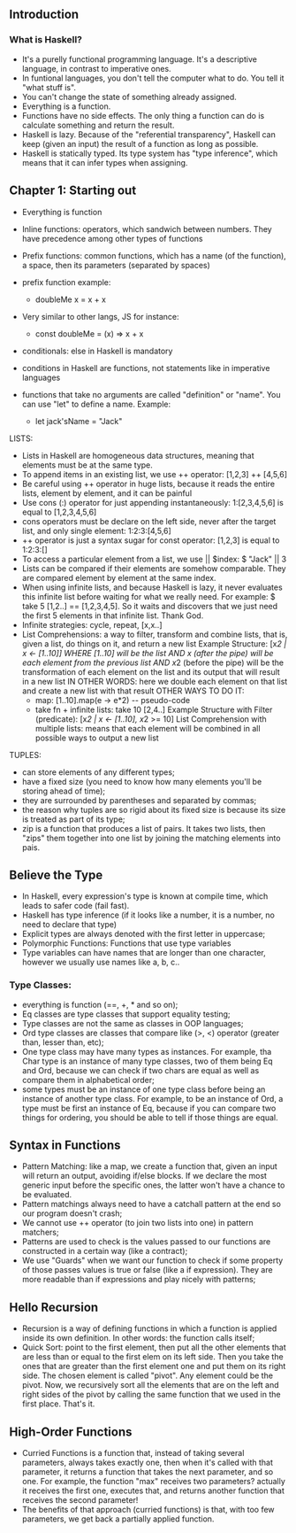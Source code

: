 ## Introduction

### What is Haskell?

- It's a purelly functional programming language. It's a descriptive language, in contrast to imperative ones.
- In funtional languages, you don't tell the computer what to do. You tell it "what stuff is".
- You can't change the state of something already assigned.
- Everything is a function.
- Functions have no side effects. The only thing a function can do is calculate something and return the result.
- Haskell is lazy. Because of the "referential transparency", Haskell can keep (given an input) the result of a function as long as
  possible.
- Haskell is statically typed. Its type system has "type inference", which means that it can infer types when assigning.

## Chapter 1: Starting out

- Everything is function
- Inline functions: operators, which sandwich between numbers. They have precedence among other types of functions
- Prefix functions: common functions, which has a name (of the function), a space, then its parameters (separated by spaces)
- prefix function example:
  - doubleMe x = x + x
- Very similar to other langs, JS for instance:

  - const doubleMe = (x) => x + x

- conditionals: else in Haskell is mandatory
- conditions in Haskell are functions, not statements like in imperative languages

- functions that take no arguments are called "definition" or "name". You can use "let" to define a name. Example:
  - let jack'sName = "Jack"

LISTS:

- Lists in Haskell are homogeneous data structures, meaning that elements must be at the same type.
- To append items in an existing list, we use ++ operator: [1,2,3] ++ [4,5,6]
- Be careful using ++ operator in huge lists, because it reads the entire lists, element by element, and it can be painful
- Use cons (:) operator for just appending instantaneously: 1:[2,3,4,5,6] is equal to [1,2,3,4,5,6]
- cons operators must be declare on the left side, never after the target list, and only single element: 1:2:3:[4,5,6]
- ++ operator is just a syntax sugar for const operator: [1,2,3] is equal to 1:2:3:[]
- To access a particular element from a list, we use || $index: $ "Jack" || 3
- Lists can be compared if their elements are somehow comparable. They are compared element by element at the same index.
- When using infinite lists, and because Haskell is lazy, it never evaluates this infinite list before waiting for what we really
  need. For example: $ take 5 [1,2..] == [1,2,3,4,5]. So it waits and discovers that we just need the first 5 elements in that
  infinite list. Thank God.
- Infinite strategies: cycle, repeat, [x,x..]
- List Comprehensions: a way to filter, transform and combine lists, that is, given a list, do things on it, and return a new list
  Example Structure: [x*2 | x <- [1..10]]
  WHERE [1..10] will be the list
  AND x (after the pipe) will be each element from the previous list
  AND x*2 (before the pipe) will be the transformation of each element on the list and its output that will result in a new list
  IN OTHER WORDS: here we double each element on that list and create a new list with that result
  OTHER WAYS TO DO IT:
  - map: [1..10].map(e -> e\*2) -- pseudo-code
  - take fn + infinite lists: take 10 [2,4..]
    Example Structure with Filter (predicate): [x*2 | x <- [1..10], x*2 >= 10]
    List Comprehension with multiple lists: means that each element will be combined in all possible ways to output a new list

TUPLES:

- can store elements of any different types;
- have a fixed size (you need to know how many elements you'll be storing ahead of time);
- they are surrounded by parentheses and separated by commas;
- the reason why tuples are so rigid about its fixed size is because its size is treated as part of its type;
- zip is a function that produces a list of pairs. It takes two lists, then "zips" them together into one list by joining the
  matching elements into pais.

## Believe the Type

- In Haskell, every expression's type is known at compile time, which leads to safer code (fail fast).
- Haskell has type inference (if it looks like a number, it is a number, no need to declare that type)
- Explicit types are always denoted with the first letter in uppercase;
- Polymorphic Functions: Functions that use type variables
- Type variables can have names that are longer than one character, however we usually use names like a, b, c..

### Type Classes:

- everything is function (==, +, \* and so on);
- Eq classes are type classes that support equality testing;
- Type classes are not the same as classes in OOP languages;
- Ord type classes are classes that compare like (>, <) operator (greater than, lesser than, etc);
- One type class may have many types as instances. For example, tha Char type is an instance of many type classes, two of them
  being Eq and Ord, because we can check if two chars are equal as well as compare them in alphabetical order;
- some types must be an instance of one type class before being an instance of another type class. For example, to be an instance
  of Ord, a type must be first an instance of Eq, because if you can compare two things for ordering, you should be able to tell if
  those things are equal.

## Syntax in Functions

- Pattern Matching: like a map, we create a function that, given an input will return an output, avoiding if/else blocks. If we
  declare the most generic input before the specific ones, the latter won't have a chance to be evaluated.
- Pattern matchings always need to have a catchall pattern at the end so our program doesn't crash;
- We cannot use ++ operator (to join two lists into one) in pattern matchers;
- Patterns are used to check is the values passed to our functions are constructed in a certain way (like a contract);
- We use "Guards" when we want our function to check if some property of those passes values is true or false (like a if
  expression). They are more readable than if expressions and play nicely with patterns;

## Hello Recursion

- Recursion is a way of defining functions in which a function is applied inside its own definition. In other words: the function
  calls itself;
- Quick Sort: point to the first element, then put all the other elements that are less than or equal to the first elem on its left
  side. Then you take the ones that are greater than the first element one and put them on its right side. The chosen element is
  called "pivot". Any element could be the pivot. Now, we recursively sort all the elements that are on the left and right sides
  of the pivot by calling the same function that we used in the first place. That's it.

## High-Order Functions

- Curried Functions is a function that, instead of taking several parameters, always takes exactly one, then when it's called with
  that parameter, it returns a function that takes the next parameter, and so one. For example, the function "max" receives two
  parameters? actually it receives the first one, executes that, and returns another function that receives the second parameter!
- The benefits of that approach (curried functions) is that, with too few parameters, we get back a partially applied function.
